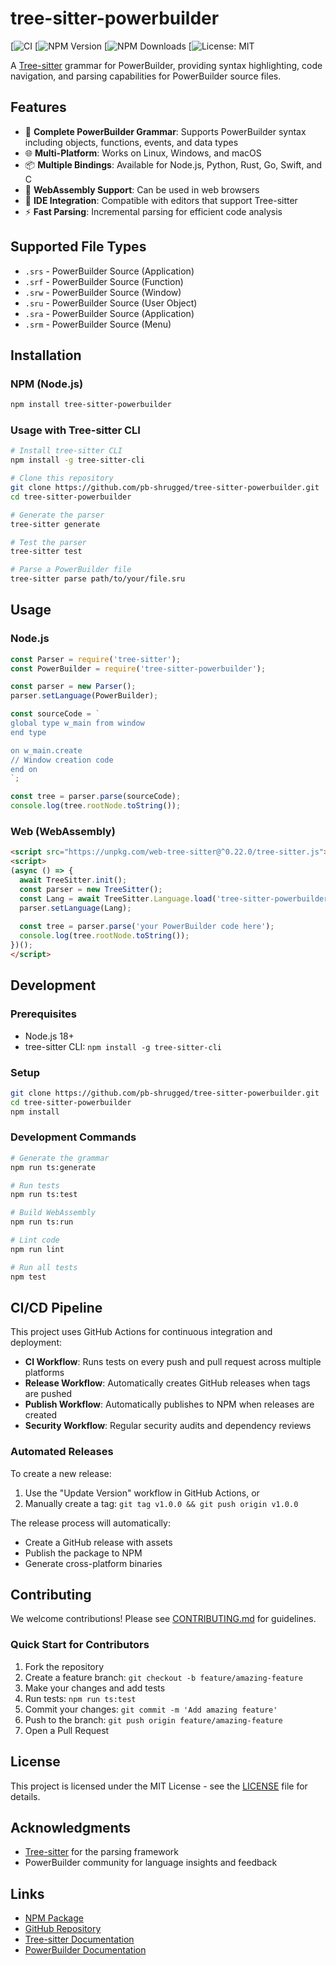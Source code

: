 # tree-sitter-powerbuilder

[![CI](https://i.ytimg.com/vi/GlqQGLz6hfs/sddefault.jpg)
[![NPM Version](https://www.jsdelivr.com/open-graph/image/npm/web-tree-sitter)
[![NPM Downloads](https://upload.wikimedia.org/wikipedia/commons/thumb/d/db/Npm-logo.svg/250px-Npm-logo.svg.png)
[![License: MIT](https://upload.wikimedia.org/wikipedia/commons/thumb/f/fb/Software_Categories_expanded.svg/1200px-Software_Categories_expanded.svg.png)

A [Tree-sitter](https://tree-sitter.github.io/tree-sitter/) grammar for PowerBuilder, providing syntax highlighting, code navigation, and parsing capabilities for PowerBuilder source files.

## Features

- 🎯 **Complete PowerBuilder Grammar**: Supports PowerBuilder syntax including objects, functions, events, and data types
- 🌐 **Multi-Platform**: Works on Linux, Windows, and macOS
- 📦 **Multiple Bindings**: Available for Node.js, Python, Rust, Go, Swift, and C
- 🚀 **WebAssembly Support**: Can be used in web browsers
- 🔧 **IDE Integration**: Compatible with editors that support Tree-sitter
- ⚡ **Fast Parsing**: Incremental parsing for efficient code analysis

## Supported File Types

- `.srs` - PowerBuilder Source (Application)
- `.srf` - PowerBuilder Source (Function)
- `.srw` - PowerBuilder Source (Window)
- `.sru` - PowerBuilder Source (User Object)
- `.sra` - PowerBuilder Source (Application)
- `.srm` - PowerBuilder Source (Menu)

## Installation

### NPM (Node.js)

```bash
npm install tree-sitter-powerbuilder
```

### Usage with Tree-sitter CLI

```bash
# Install tree-sitter CLI
npm install -g tree-sitter-cli

# Clone this repository
git clone https://github.com/pb-shrugged/tree-sitter-powerbuilder.git
cd tree-sitter-powerbuilder

# Generate the parser
tree-sitter generate

# Test the parser
tree-sitter test

# Parse a PowerBuilder file
tree-sitter parse path/to/your/file.sru
```

## Usage

### Node.js

```javascript
const Parser = require('tree-sitter');
const PowerBuilder = require('tree-sitter-powerbuilder');

const parser = new Parser();
parser.setLanguage(PowerBuilder);

const sourceCode = `
global type w_main from window
end type

on w_main.create
// Window creation code
end on
`;

const tree = parser.parse(sourceCode);
console.log(tree.rootNode.toString());
```

### Web (WebAssembly)

```html
<script src="https://unpkg.com/web-tree-sitter@^0.22.0/tree-sitter.js"></script>
<script>
(async () => {
  await TreeSitter.init();
  const parser = new TreeSitter();
  const Lang = await TreeSitter.Language.load('tree-sitter-powerbuilder.wasm');
  parser.setLanguage(Lang);
  
  const tree = parser.parse('your PowerBuilder code here');
  console.log(tree.rootNode.toString());
})();
</script>
```

## Development

### Prerequisites

- Node.js 18+
- tree-sitter CLI: `npm install -g tree-sitter-cli`

### Setup

```bash
git clone https://github.com/pb-shrugged/tree-sitter-powerbuilder.git
cd tree-sitter-powerbuilder
npm install
```

### Development Commands

```bash
# Generate the grammar
npm run ts:generate

# Run tests
npm run ts:test

# Build WebAssembly
npm run ts:run

# Lint code
npm run lint

# Run all tests
npm test
```

## CI/CD Pipeline

This project uses GitHub Actions for continuous integration and deployment:

- **CI Workflow**: Runs tests on every push and pull request across multiple platforms
- **Release Workflow**: Automatically creates GitHub releases when tags are pushed
- **Publish Workflow**: Automatically publishes to NPM when releases are created
- **Security Workflow**: Regular security audits and dependency reviews

### Automated Releases

To create a new release:

1. Use the "Update Version" workflow in GitHub Actions, or
2. Manually create a tag: `git tag v1.0.0 && git push origin v1.0.0`

The release process will automatically:
- Create a GitHub release with assets
- Publish the package to NPM
- Generate cross-platform binaries

## Contributing

We welcome contributions! Please see [CONTRIBUTING.md](CONTRIBUTING.md) for guidelines.

### Quick Start for Contributors

1. Fork the repository
2. Create a feature branch: `git checkout -b feature/amazing-feature`
3. Make your changes and add tests
4. Run tests: `npm run ts:test`
5. Commit your changes: `git commit -m 'Add amazing feature'`
6. Push to the branch: `git push origin feature/amazing-feature`
7. Open a Pull Request

## License

This project is licensed under the MIT License - see the [LICENSE](LICENSE) file for details.

## Acknowledgments

- [Tree-sitter](https://tree-sitter.github.io/tree-sitter/) for the parsing framework
- PowerBuilder community for language insights and feedback

## Links

- [NPM Package](https://www.npmjs.com/package/tree-sitter-powerbuilder)
- [GitHub Repository](https://github.com/pb-shrugged/tree-sitter-powerbuilder)
- [Tree-sitter Documentation](https://tree-sitter.github.io/tree-sitter/)
- [PowerBuilder Documentation](https://docs.appeon.com/pb2022/)